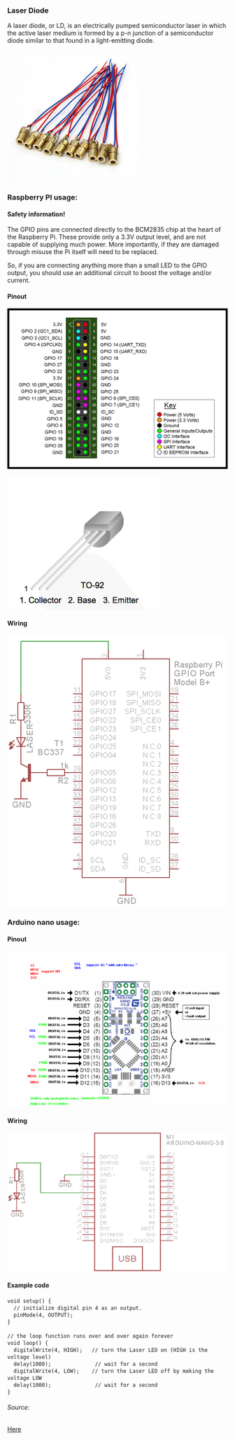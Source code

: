 ### Laser Diode

A laser diode, or LD, is an electrically pumped semiconductor laser in which the active laser medium is formed by a p-n junction of a semiconductor diode similar to that found in a light-emitting diode.

![alt text](img/laser1.jpg)

### Raspberry PI usage:

#### Safety information!

The GPIO pins are connected directly to the BCM2835 chip at the heart of the Raspberry Pi. These provide only a 3.3V output level, and are not capable of supplying much power. More importantly, if they are damaged through misuse the Pi itself will need to be replaced.

So, if you are connecting anything more than a small LED to the GPIO output, you should use an additional circuit to boost the voltage and/or current.

#### Pinout

![alt text](img/pir2.jpg)

![alt text](img/laser2.png)

#### Wiring

![alt text](img/laser.png)

### Arduino nano usage:

#### Pinout

![alt text](img/arduino_pinout.png)

#### Wiring

![alt text](img/laserardu.png)

#### Example code
```
void setup() {
  // initialize digital pin 4 as an output.
  pinMode(4, OUTPUT);
}

// the loop function runs over and over again forever
void loop() {
  digitalWrite(4, HIGH);   // turn the Laser LED on (HIGH is the voltage level)
  delay(1000);              // wait for a second
  digitalWrite(4, LOW);    // turn the Laser LED off by making the voltage LOW
  delay(1000);              // wait for a second
}
```

###### Source:
[Here](http://wikipedia.org)
